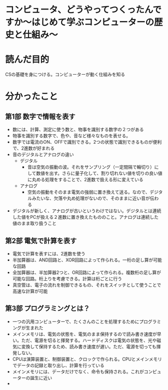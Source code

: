 # コンピュータ、どうやってつくったんですか〜はじめて学ぶコンピューターの歴史と仕組み〜


# 読んだ目的
CSの基礎を身につける。コンピューターが動く仕組みを知る

# 分かったこと
## 第1部 数字で情報を表す
* 数には、計算、測定に使う数と、物事を識別する数字の２つがある
* 物事を識別する数字で、色や、音など様々なものを表せる。
* 数字では電流のON、OFFで識別できる。2つの状態で識別できるものが便利で、2進数が好まれる
* 音のデジタルとアナログの違い
	* デジタル
		* 音は空気の振動の波。それをサンプリング（一定間隔で輪切り）にして数値を出す。さらに量子化して、割り切れない値を切りの良い値に丸める処理をすることで、2進数で扱える形に変えている
	* アナログ
		* 空気の振動をそのまま電気の強弱に置き換えて送る。なので、デジタルみたいな、欠落や丸め処理がないので、そのままに近い音が伝わる
* デジタルが新しく、アナログが古いというわけではない。デジタルとは連続した値をPCが扱える２進数に置き換えたもののこと。アナログは連続した値のまま取り扱うこと

## 第2部 電気で計算を表す
* 電気で計算を表すには、2進数を使う
* 半加算器は、AND回路と、XOR回路によって作られる。一桁の足し算が可能な回路
* 全加算器は、半加算器2つと、OR回路によって作られる。複数桁の足し算が可能な回路。桁上りを考慮できる。計算は桁ごとに行う
* 真空管は、電子の流れを制御できるもの、それをスイッチとして使うことで高速な計算が可能

## 第3部 プログラミングとは？
* 一つの汎用コンピューターで、たくさんのことを処理するためにプログラミングが生まれた
* メインメモリは、電気の状態を、電気のまま保持するので読み書き速度が早い。ただ、電源を切ると揮発する。ハードディスクは電気の状態を、光や磁気に変換して保持するため、読み書き速度が遅い。ただ、電源を切っても揮発しない。
* CPUは演算装置と、制御装置と、クロックで作られる。CPUとメインメモリでデータの記録と取り出し、計算を行っている
* メインメモリには、データだけでなく、命令も保持される。これがコンピューターの誕生に近い
* 
